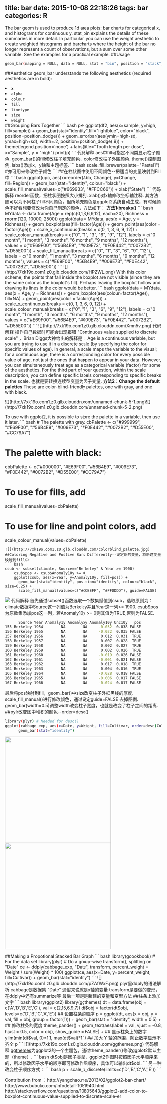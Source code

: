 title: bar
date: 2015-10-08 22:18:26
tags: bar
categories: R
---
The bar geom is used to produce 1d area plots: bar charts for categorical x, and histograms for continuous y. stat_bin explains the details of these summaries in more detail. In particular, you can use the weight aesthetic to create weighted histograms and barcharts where the height of the bar no longer represent a count of observations, but a sum over some other variable. See the examples for a practical example.
##Usage
``` bash
geom_bar(mapping = NULL, data = NULL, stat = "bin", position = "stack", ...)
```
##Aesthetics
geom_bar understands the following aesthetics (required aesthetics are in bold):
<li> <code><strong>x</strong></code>
  </li>
<li> <code>alpha</code>
  </li>
<li> <code>colour</code>
  </li>
<li> <code>fill</code>
  </li>
<li> <code>linetype</code>
  </li>
<li> <code>size</code>
  </li>
<li> <code>weight</code>
</li>
##Grouping Bars Together
``` bash
p<- ggplot(df2, aes(x=sample, y=high, fill=sample)) + 
  geom_bar(stat="identity",fill="lightblue", color="black", 
           position=position_dodge()) +
  geom_errorbar(aes(ymin=high-sd, ymax=high+sd), width=.2,
                position=position_dodge(.9)) +
  theme(legend.position='none') +
  labs(title="Tooth length per dose", x="Sample", y = "high")
print(p)
```
<i class="fa fa-hand-o-right"></i>代码解释
aes中fill可指定不同类显示柱子颜色.
geom_bar()的fill修改柱子填充颜色，color修改柱子外围颜色.
theme()控制图例.
labs()添加x，y轴和主题标签.
``` bash
scale_fill_brewer(palette="Pastel1") #亦可用来修改柱子颜色
```
##在柱状图中使用不同颜色--把适当的变量映射到Fill中
``` bash
ggplot(upc, aes(x=reorder(Abb, Change), y=Change, fill=Region)) +
	  geom_bar(stat="identity", colour="black")  +
	  scale_fill_manual(values=c("#669933", "#FFCC66")) + 
	  xlab("State")
```
<i class="fa fa-hand-o-right"></i>代码解释
reorder函数，把柱状图按照大小排列.
xlab()对x轴修改坐标轴注释.
其方法随可以为不同柱子fill不同颜色，但所填充颜色是ggplot2系统自动生成，有时候颜色不好看想要修改为你自己制定的颜色，方法如下：
<strong>方法1:breaks()</strong>
``` bash
MYdata <- data.frame(Age = rep(c(0,1,3,6,9,12), each=20),
                    Richness = rnorm(120, 10000, 2500))
ggplot(data = MYdata, aes(x = Age, y = Richness)) + 
  geom_boxplot(aes(fill=factor(Age))) + 
  geom_point(aes(color = factor(Age))) +
  scale_x_continuous(breaks = c(0, 1, 3, 6, 9, 12)) +
  scale_colour_manual(breaks = c("0", "1", "3", "6", "9", "12"),
                      labels = c("0 month", "1 month", "3 months",
                                 "6 months", "9 months", "12 months"),
                      values = c("#E69F00", "#56B4E9", "#009E73", 
                                 "#F0E442", "#0072B2", "#D55E00")) +
  scale_fill_manual(breaks = c("0", "1", "3", "6", "9", "12"),
                      labels = c("0 month", "1 month", "3 months",
                                 "6 months", "9 months", "12 months"),
                      values = c("#E69F00", "#56B4E9", "#009E73", 
                                 "#F0E442", "#0072B2", "#D55E00"))
```
![](http://7xk19o.com1.z0.glb.clouddn.com/HPZWL.png)
With this color scheme, the points that fall inside the boxplot are not visible (since they are the same color as the boxplot's fill). Perhaps leaving the boxplot hollow and drawing its lines in the color would be better.
``` bash
ggplot(data = MYdata, aes(x = Age, y = Richness)) + 
  geom_boxplot(aes(colour=factor(Age)), fill=NA) + 
  geom_point(aes(color = factor(Age))) +
  scale_x_continuous(breaks = c(0, 1, 3, 6, 9, 12)) +
  scale_colour_manual(breaks = c("0", "1", "3", "6", "9", "12"),
                      labels = c("0 month", "1 month", "3 months",
                                 "6 months", "9 months", "12 months"),
                      values = c("#E69F00", "#56B4E9", "#009E73", 
                                 "#F0E442", "#0072B2", "#D55E00"))
```
![](http://7xk19o.com1.z0.glb.clouddn.com/Xmn5v.png)
<i class="fa fa-hand-o-right"></i>代码解释
操作自己数据时可能会出现报错 "Continuous value supplied to discrete scale" ，Brian Diggs<i class="fa fa-thumbs-o-up"></i>大神给出的解释是：
<i class="fa fa-commenting-o"></i>Age is a continuous variable, but you are trying to use it in a discrete scale (by specifying the color for specific values of age). In general, a scale maps the variable to the visual; for a continuous age, there is a corresponding color for every possible value of age, not just the ones that happen to appear in your data. However, you can simultaneously treat age as a categorical variable (factor) for some of the aesthetics. For the third part of your question, within the scale description, you can define specific labels corresponding to specific breaks in the scale.
也就是要转换连续型变量为因子变量.
<strong>方法2：Change the default palettes</strong>
These are color-blind-friendly palettes, one with gray, and one with black.
<p>![](http://7xk19o.com1.z0.glb.clouddn.com/unnamed-chunk-5-1.png)![](http://7xk19o.com1.z0.glb.clouddn.com/unnamed-chunk-5-2.png)</p>
To use with ggplot2, it is possible to store the palette in a variable, then use it later.
``` bash
# The palette with grey:
cbPalette <- c("#999999", "#E69F00", "#56B4E9", "#009E73", "#F0E442", "#0072B2", "#D55E00", "#CC79A7")

# The palette with black:
cbbPalette <- c("#000000", "#E69F00", "#56B4E9", "#009E73", "#F0E442", "#0072B2", "#D55E00", "#CC79A7")

# To use for fills, add
  scale_fill_manual(values=cbPalette)

# To use for line and point colors, add
  scale_colour_manual(values=cbPalette)
```
![](http://7xk19o.com1.z0.glb.clouddn.com/colorblind_palette.jpg)
##Coloring Negative and Postive Bars Differently--设定新的变量，将新建变量映射到fill中
``` bash
csub <- subset(climate, Source=="Berkeley" & Year >= 1900)
	csub$pos <- csub$Anomaly10y >= 0
	ggplot(csub, aes(x=Year, y=Anomaly10y, fill=pos)) +
  	  geom_bar(stat="identity", position="identity", colour="black", size=0.25) +
	  scale_fill_manual(values=c("#CCEEFF", "#FFDDDD"), guide=FALSE)
```
![](http://7xk19o.com1.z0.glb.clouddn.com/gS0niDp.png)
<i class="fa fa-hand-o-right"></i>代码解释
首先通过subset()函数选取一个数集赋值到csub，选取原则为：climate数据中Source这一列值为Berkeley并且Year这一列>= 1900.
csub$pos为原数集添加pos这一列，若Anomaly10y >= 0则其值为TRUE,否则为FALSE.
``` bash
      Source Year Anomaly1y Anomaly5y Anomaly10y Unc10y   pos
155 Berkeley 1954        NA        NA     -0.032  0.038 FALSE
156 Berkeley 1955        NA        NA     -0.022  0.035 FALSE
157 Berkeley 1956        NA        NA      0.012  0.031  TRUE
158 Berkeley 1957        NA        NA      0.007  0.028  TRUE
159 Berkeley 1958        NA        NA      0.002  0.027  TRUE
160 Berkeley 1959        NA        NA      0.002  0.026  TRUE
161 Berkeley 1960        NA        NA     -0.019  0.026 FALSE
162 Berkeley 1961        NA        NA     -0.001  0.021 FALSE
163 Berkeley 1962        NA        NA      0.017  0.018  TRUE
164 Berkeley 1963        NA        NA      0.004  0.016  TRUE
165 Berkeley 1964        NA        NA     -0.028  0.018 FALSE
166 Berkeley 1965        NA        NA     -0.006  0.017 FALSE
167 Berkeley 1966        NA        NA     -0.024  0.017 FALSE
```
最后将pos映射到fill，geom_bar()中size改变柱子外框黑线的厚度.
scale_fill_manual()进行修改颜色，通过设定guide=FALSE 去掉图例.
geom_bar(width=0.5)调整width改变柱子宽度，也就是改变了柱子之间的距离.
##pylr改变图中堆积的颜色--order=desc()
``` bash
library(plyr) # Needed for desc()
ggplot(cabbage_exp, aes(x=Date, y=Weight, fill=Cultivar, order=desc(Cultivar))) +
      geom_bar(stat="identity")
```
<p><img src="http://7xk19o.com1.z0.glb.clouddn.com/52ChlFe.png"  width="340" /><img src="http://7xk19o.com1.z0.glb.clouddn.com/9k0Y2le.png"  width="340" /></p>
##Making a Propotional Stacked Bar Graph
``` bash
library(gcookbook) # For the data set
library(plyr)
# Do a group-wise transform(), splitting on "Date"
ce <- ddply(cabbage_exp, "Date", transform,
            percent_weight = Weight / sum(Weight) * 100)
ggplot(ce, aes(x=Date, y=percent_weight, fill=Cultivar)) +
      geom_bar(stat="identity")
```
![](http://7xk19o.com1.z0.glb.clouddn.com/pZAfWxF.png)
<i class="fa fa-hand-o-right"></i>plyr里ddply的语法解析
cabbage是数据集
"Date" 通俗来说就是x轴的变量
transform是要做的变形，在ddply中还有summarize等
最后一项是是新建的变量和变型方法
##柱条上添加文字
``` bash
library(ggplot2)
library(ggthemes)
dt = data.frame(obj = c('A','D','B','E','C'), val = c(2,15,6,9,7))
dt$obj = factor(dt$obj, levels=c('D','B','C','A','E'))   ## 设置柱条的顺序
p = ggplot(dt, aes(x = obj, y = val, fill = obj, group = factor(1))) + 
    geom_bar(stat = "identity", width = 0.5) +   ## 修改柱条的宽度
    theme_pander() + 
    geom_text(aes(label = val, vjust = -0.8, hjust = 0.5, color = obj), show_guide = FALSE) +   ## 显示柱条上的数字
    ylim(min(dt$val, 0)*1.1, max(dt$val)*1.1)   ## 加大 Y 轴的范围，防止数字显示不齐全
p
```
![](http://7xk19o.com1.z0.glb.clouddn.com/ggthemes.png)
<i class="fa fa-hand-o-right"></i>代码解释
<a style="line-height: 1.5;" href="https://cran.r-project.org/web/packages/ggthemes/vignettes/ggthemes.html" target="_blank">ggthemes<i class="fa fa-link"></i></a>为ggplot2的一个主题包，通过theme_pander()修改ggplot2默认主题（theme）.
``` bash
dt$obj是因子类型，ggplot2作图时按照因子水平顺序来的，所以修改因子水平的顺序即可修改作图顺序，具体可以输出dt$obl.
```
另一种改变柱子顺序方式：
``` bash
p + scale_x_discrete(limits=c('D','B','C','A','E'))
```
<p></p>
<i class="fa fa-link"></i> Contribution from ：http://yangchao.me/2013/02/ggplot2-bar-chart/
                       http://www.bubuko.com/infodetail-1051940.html
					   http://stackoverflow.com/questions/10805643/ggplot2-add-color-to-boxplot-continuous-value-supplied-to-discrete-scale-er